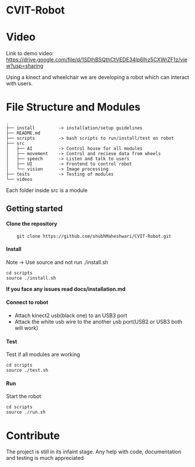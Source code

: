 # CVIT-Robot

# Video
Link to demo video:  https://drive.google.com/file/d/1SDlhBSQthCtVEDE34lp6lhz5CXWrZF1z/view?usp=sharing

Using a kinect and wheelchair we are developing a robot which can interact with users. 

# File Structure and Modules
```
.
├── install         -> installation/setup guidelines
├── README.md 
├── scripts         -> bash scripts to run/install/test on robot
├── src
│   ├── AI          -> Control house for all modules
│   ├── movement    -> Control and recieve data from wheels
│   ├── speech      -> Listen and talk to users
│   ├── UI          -> Frontend to control robot
│   └── vision      -> Image processing 
├── tests           -> Testing of modules  
└── videos          
```

Each folder inside src is a module

## Getting started 
#### Clone the repository  
```
    git clone https://github.com/shubhMaheshwari/CVIT-Robot.git
```
#### Install 
Note -> Use source and not run ./install.sh
```
cd scripts
source ./install.sh
```
**If you face any issues read docs/installation.md**

#### Connect to robot 
- Attach kinect2 usb(black one) to an USB3 port
- Attack the white usb wire to the another usb port(USB2 or USB3 both will work) 

#### Test
Test if all modules are working
```
cd scripts
source ./test.sh
```

#### Run 
Start the robot
```
cd scripts
source ./run.sh
```
# Contribute 
The project is still in its infaint stage. Any help with code, documentation and testing is much appreciated

